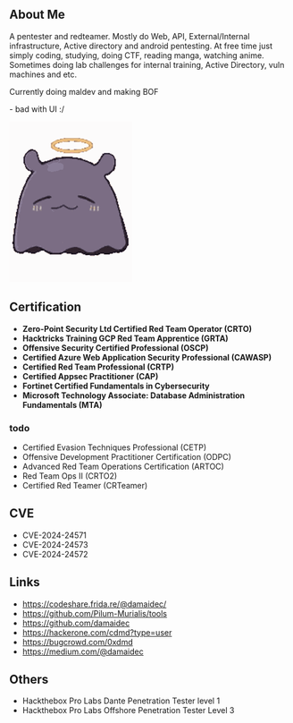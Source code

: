 ## About Me

A pentester and redteamer. Mostly do Web, API, External/Internal infrastructure, Active directory and android pentesting. At free time just simply coding, studying, doing CTF, reading manga, watching anime. Sometimes doing lab challenges for internal training, Active Directory, vuln machines and etc.

Currently doing maldev and making BOF

\- bad with UI :/

![takogif](images/inaaa-ina-galleta.gif)

## Certification

* **Zero-Point Security Ltd Certified Red Team Operator (CRTO)**
* **Hacktricks Training GCP Red Team Apprentice (GRTA)**
* **Offensive Security Certified Professional (OSCP)**
* **Certified Azure Web Application Security Professional (CAWASP)**
* **Certified Red Team Professional (CRTP)**
* **Certified Appsec Practitioner (CAP)**
* **Fortinet Certified Fundamentals in Cybersecurity**
* **Microsoft Technology Associate: Database Administration Fundamentals (MTA)**

### todo
* Certified Evasion Techniques Professional (CETP) 
* Offensive Development Practitioner Certification (ODPC)
* Advanced Red Team Operations Certification (ARTOC)
* Red Team Ops II (CRTO2)
* Certified Red Teamer (CRTeamer)

## CVE

- CVE-2024-24571
- CVE-2024-24573
- CVE-2024-24572

## Links
- https://codeshare.frida.re/@damaidec/
- https://github.com/Pilum-Murialis/tools
- https://github.com/damaidec
- https://hackerone.com/cdmd?type=user
- https://bugcrowd.com/0xdmd
- https://medium.com/@damaidec

## Others

* Hackthebox Pro Labs Dante Penetration Tester level 1
* Hackthebox Pro Labs Offshore Penetration Tester Level 3